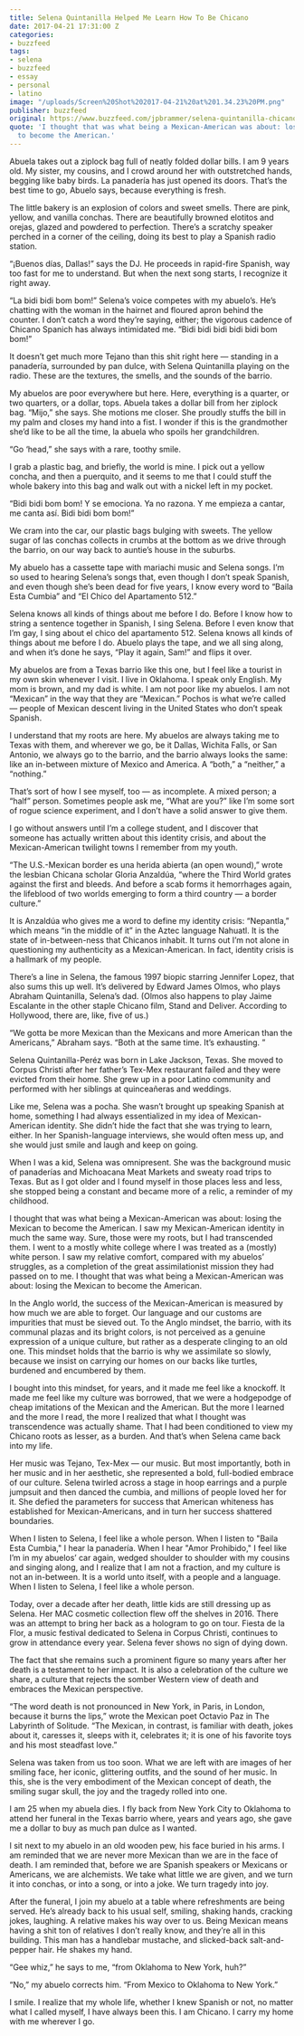 ```yaml
---
title: Selena Quintanilla Helped Me Learn How To Be Chicano
date: 2017-04-21 17:31:00 Z
categories:
- buzzfeed
tags:
- selena
- buzzfeed
- essay
- personal
- latino
image: "/uploads/Screen%20Shot%202017-04-21%20at%201.34.23%20PM.png"
publisher: buzzfeed
original: https://www.buzzfeed.com/jpbrammer/selena-quintanilla-chicano-identity-crisis?utm_term=.nde5BA9Mb2#.erWkmnEYw0
quote: 'I thought that was what being a Mexican-American was about: losing the Mexican
  to become the American.'
---
```


Abuela takes out a ziplock bag full of neatly folded dollar bills. I am 9 years old. My sister, my cousins, and I crowd around her with outstretched hands, begging like baby birds. La panadería has just opened its doors. That’s the best time to go, Abuelo says, because everything is fresh.

The little bakery is an explosion of colors and sweet smells. There are pink, yellow, and vanilla conchas. There are beautifully browned elotitos and orejas, glazed and powdered to perfection. There’s a scratchy speaker perched in a corner of the ceiling, doing its best to play a Spanish radio station.

“¡Buenos días, Dallas!” says the DJ. He proceeds in rapid-fire Spanish, way too fast for me to understand. But when the next song starts, I recognize it right away.

“La bidi bidi bom bom!” Selena’s voice competes with my abuelo’s. He’s chatting with the woman in the hairnet and floured apron behind the counter. I don’t catch a word they’re saying, either; the vigorous cadence of Chicano Spanich has always intimidated me. “Bidi bidi bidi bidi bidi bom bom!”

It doesn’t get much more Tejano than this shit right here — standing in a panadería, surrounded by pan dulce, with Selena Quintanilla playing on the radio. These are the textures, the smells, and the sounds of the barrio.

My abuelos are poor everywhere but here. Here, everything is a quarter, or two quarters, or a dollar, tops. Abuela takes a dollar bill from her ziplock bag. “Mijo,” she says. She motions me closer. She proudly stuffs the bill in my palm and closes my hand into a fist. I wonder if this is the grandmother she’d like to be all the time, la abuela who spoils her grandchildren.

“Go ‘head,” she says with a rare, toothy smile.

I grab a plastic bag, and briefly, the world is mine. I pick out a yellow concha, and then a puerquito, and it seems to me that I could stuff the whole bakery into this bag and walk out with a nickel left in my pocket.

“Bidi bidi bom bom! Y se emociona. Ya no razona. Y me empieza a cantar, me canta así. Bidi bidi bom bom!”

We cram into the car, our plastic bags bulging with sweets. The yellow sugar of las conchas collects in crumbs at the bottom as we drive through the barrio, on our way back to auntie’s house in the suburbs.

My abuelo has a cassette tape with mariachi music and Selena songs. I’m so used to hearing Selena’s songs that, even though I don’t speak Spanish, and even though she’s been dead for five years, I know every word to “Baila Esta Cumbia” and “El Chico del Apartamento 512.”

Selena knows all kinds of things about me before I do. 
Before I know how to string a sentence together in Spanish, I sing Selena. Before I even know that I’m gay, I sing about el chico del apartamento 512. Selena knows all kinds of things about me before I do. Abuelo plays the tape, and we all sing along, and when it’s done he says, “Play it again, Sam!” and flips it over.

My abuelos are from a Texas barrio like this one, but I feel like a tourist in my own skin whenever I visit. I live in Oklahoma. I speak only English. My mom is brown, and my dad is white. I am not poor like my abuelos. I am not “Mexican” in the way that they are “Mexican.” Pochos is what we’re called — people of Mexican descent living in the United States who don’t speak Spanish.

I understand that my roots are here. My abuelos are always taking me to Texas with them, and wherever we go, be it Dallas, Wichita Falls, or San Antonio, we always go to the barrio, and the barrio always looks the same: like an in-between mixture of Mexico and America. A “both,” a “neither,” a “nothing.”

That’s sort of how I see myself, too — as incomplete. A mixed person; a “half” person. Sometimes people ask me, “What are you?” like I’m some sort of rogue science experiment, and I don’t have a solid answer to give them.

I go without answers until I’m a college student, and I discover that someone has actually written about this identity crisis, and about the Mexican-American twilight towns I remember from my youth.

“The U.S.-Mexican border es una herida abierta (an open wound),” wrote the lesbian Chicana scholar Gloria Anzaldúa, “where the Third World grates against the first and bleeds. And before a scab forms it hemorrhages again, the lifeblood of two worlds emerging to form a third country — a border culture.”

It is Anzaldúa who gives me a word to define my identity crisis: “Nepantla,” which means “in the middle of it” in the Aztec language Nahuatl. It is the state of in-between-ness that Chicanos inhabit. It turns out I’m not alone in questioning my authenticity as a Mexican-American. In fact, identity crisis is a hallmark of my people.

There’s a line in Selena, the famous 1997 biopic starring Jennifer Lopez, that also sums this up well. It’s delivered by Edward James Olmos, who plays Abraham Quintanilla, Selena’s dad. (Olmos also happens to play Jaime Escalante in the other staple Chicano film, Stand and Deliver. According to Hollywood, there are, like, five of us.)

“We gotta be more Mexican than the Mexicans and more American than the Americans,” Abraham says. “Both at the same time. It’s exhausting. ”

Selena Quintanilla-Peréz was born in Lake Jackson, Texas. She moved to Corpus Christi after her father’s Tex-Mex restaurant failed and they were evicted from their home. She grew up in a poor Latino community and performed with her siblings at quinceañeras and weddings.

Like me, Selena was a pocha. She wasn’t brought up speaking Spanish at home, something I had always essentialized in my idea of Mexican-American identity. She didn’t hide the fact that she was trying to learn, either. In her Spanish-language interviews, she would often mess up, and she would just smile and laugh and keep on going.

When I was a kid, Selena was omnipresent. She was the background music of panaderías and Michoacana Meat Markets and sweaty road trips to Texas. But as I got older and I found myself in those places less and less, she stopped being a constant and became more of a relic, a reminder of my childhood.

I thought that was what being a Mexican-American was about: losing the Mexican to become the American.
I saw my Mexican-American identity in much the same way. Sure, those were my roots, but I had transcended them. I went to a mostly white college where I was treated as a (mostly) white person. I saw my relative comfort, compared with my abuelos’ struggles, as a completion of the great assimilationist mission they had passed on to me. I thought that was what being a Mexican-American was about: losing the Mexican to become the American.

In the Anglo world, the success of the Mexican-American is measured by how much we are able to forget. Our language and our customs are impurities that must be sieved out. To the Anglo mindset, the barrio, with its communal plazas and its bright colors, is not perceived as a genuine expression of a unique culture, but rather as a desperate clinging to an old one. This mindset holds that the barrio is why we assimilate so slowly, because we insist on carrying our homes on our backs like turtles, burdened and encumbered by them.

I bought into this mindset, for years, and it made me feel like a knockoff. It made me feel like my culture was borrowed, that we were a hodgepodge of cheap imitations of the Mexican and the American. But the more I learned and the more I read, the more I realized that what I thought was transcendence was actually shame. That I had been conditioned to view my Chicano roots as lesser, as a burden. And that’s when Selena came back into my life.

Her music was Tejano, Tex-Mex — our music. But most importantly, both in her music and in her aesthetic, she represented a bold, full-bodied embrace of our culture. Selena twirled across a stage in hoop earrings and a purple jumpsuit and then danced the cumbia, and millions of people loved her for it. She defied the parameters for success that American whiteness has established for Mexican-Americans, and in turn her success shattered boundaries.

When I listen to Selena, I feel like a whole person.
When I listen to "Baila Esta Cumbia," I hear la panadería. When I hear "Amor Prohibido," I feel like I’m in my abuelos’ car again, wedged shoulder to shoulder with my cousins and singing along, and I realize that I am not a fraction, and my culture is not an in-between. It is a world unto itself, with a people and a language. When I listen to Selena, I feel like a whole person.

Today, over a decade after her death, little kids are still dressing up as Selena. Her MAC cosmetic collection flew off the shelves in 2016. There was an attempt to bring her back as a hologram to go on tour. Fiesta de la Flor, a music festival dedicated to Selena in Corpus Christi, continues to grow in attendance every year. Selena fever shows no sign of dying down.

The fact that she remains such a prominent figure so many years after her death is a testament to her impact. It is also a celebration of the culture we share, a culture that rejects the somber Western view of death and embraces the Mexican perspective.

“The word death is not pronounced in New York, in Paris, in London, because it burns the lips,” wrote the Mexican poet Octavio Paz in The Labyrinth of Solitude. “The Mexican, in contrast, is familiar with death, jokes about it, caresses it, sleeps with it, celebrates it; it is one of his favorite toys and his most steadfast love.”

Selena was taken from us too soon. What we are left with are images of her smiling face, her iconic, glittering outfits, and the sound of her music. In this, she is the very embodiment of the Mexican concept of death, the smiling sugar skull, the joy and the tragedy rolled into one.

I am 25 when my abuela dies. I fly back from New York City to Oklahoma to attend her funeral in the Texas barrio where, years and years ago, she gave me a dollar to buy as much pan dulce as I wanted.

I sit next to my abuelo in an old wooden pew, his face buried in his arms. I am reminded that we are never more Mexican than we are in the face of death. I am reminded that, before we are Spanish speakers or Mexicans or Americans, we are alchemists. We take what little we are given, and we turn it into conchas, or into a song, or into a joke. We turn tragedy into joy.

After the funeral, I join my abuelo at a table where refreshments are being served. He’s already back to his usual self, smiling, shaking hands, cracking jokes, laughing. A relative makes his way over to us. Being Mexican means having a shit ton of relatives I don’t really know, and they’re all in this building. This man has a handlebar mustache, and slicked-back salt-and-pepper hair. He shakes my hand.

“Gee whiz,” he says to me, “from Oklahoma to New York, huh?”

“No,” my abuelo corrects him. “From Mexico to Oklahoma to New York.”

I smile. I realize that my whole life, whether I knew Spanish or not, no matter what I called myself, I have always been this. I am Chicano. I carry my home with me wherever I go.